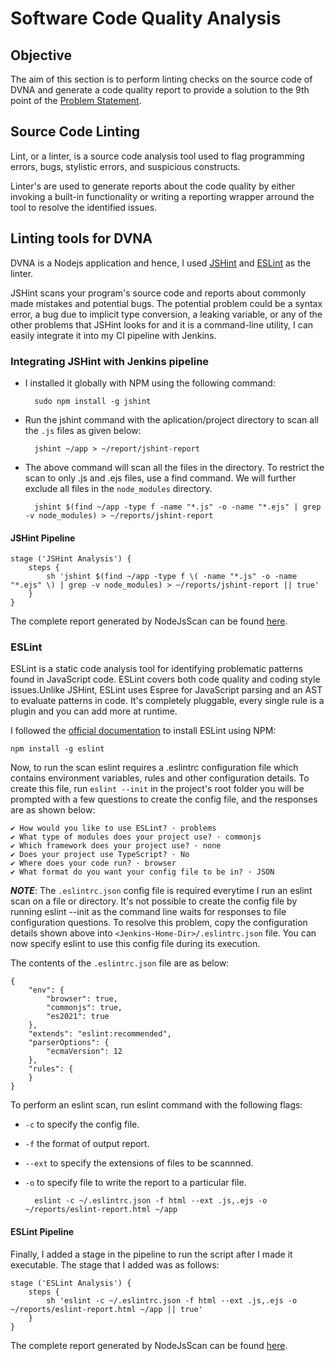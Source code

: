 # Software Code Quality Analysis
## Objective

The aim of this section is to perform linting checks on the source code of DVNA and generate a code quality report to provide a solution to the 9th point of the [Problem Statement](https://devsecops-report.netlify.app/problem-statements/).
## Source Code Linting

Lint, or a linter, is a source code analysis tool used to flag programming errors, bugs, stylistic errors, and suspicious constructs.

Linter's are used to generate reports about the code quality by either invoking a built-in functionality or writing a reporting wrapper arround the tool to resolve the identified issues.


## Linting tools for DVNA

DVNA is a Nodejs application and hence, I used [JSHint](https://jshint.com/install/) and [ESLint](https://eslint.org/docs/2.13.1/user-guide/command-line-interface) as the linter.

JSHint scans your program's source code and reports about commonly made mistakes and potential bugs. The potential problem could be a syntax error, a bug due to implicit type conversion, a leaking variable, or any of the other problems that JSHint looks for and it is a command-line utility, I can easily integrate it into my CI pipeline with Jenkins. 

### Integrating JSHint with Jenkins pipeline

- I installed it globally with NPM using the following command:

        sudo npm install -g jshint


- Run the jshint command with the aplication/project directory to scan all the `.js` files as given below:
  
        jshint ~/app > ~/report/jshint-report

- The above command will scan all the files in the directory. To restrict the scan to only .js and .ejs files, use a find command. We will further exclude all files in the `node_modules` directory.

        jshint $(find ~/app -type f -name "*.js" -o -name "*.ejs" | grep -v node_modules) > ~/reports/jshint-report
    
#### JSHint Pipeline

    stage ('JSHint Analysis') {  
        steps {
            sh 'jshint $(find ~/app -type f \( -name "*.js" -o -name "*.ejs" \) | grep -v node_modules) > ~/reports/jshint-report || true'
        }
    }

The complete report generated by NodeJsScan can be found [here](https://github.com/Apoorva-lokhande/DevSecOps-internship/blob/master/reports/Code-Quality-report/jshint-report.html).
### ESLint

ESLint is a static code analysis tool for identifying problematic patterns found in JavaScript code. ESLint covers both code quality and coding style issues.Unlike JSHint, ESLint uses Espree for JavaScript parsing and an AST to evaluate patterns in code. It's completely pluggable, every single rule is a plugin and you can add more at runtime.

I followed the [official documentation](https://eslint.org/docs/user-guide/getting-started) to install ESLint using NPM:

    npm install -g eslint 

Now, to run the scan eslint requires a .eslintrc configuration file which contains environment variables, rules and other configuration details. To create this file, run `eslint --init` in the project's root folder you will be prompted with a few questions to create the config file, and the responses are as shown below:

    ✔ How would you like to use ESLint? · problems
    ✔ What type of modules does your project use? · commonjs
    ✔ Which framework does your project use? · none
    ✔ Does your project use TypeScript? · No
    ✔ Where does your code run? · browser
    ✔ What format do you want your config file to be in? · JSON

***NOTE***: The `.eslintrc.json` config file is required everytime I run an eslint scan on a file or directory. It's not possible to create the config file by running eslint --init as the command line waits for responses to file configuration questions. To resolve this problem, copy the configuration details shown above into `<Jenkins-Home-Dir>/.eslintrc.json` file. You can now specify eslint to use this config file during its execution.

The contents of the `.eslintrc.json` file are as below:

    {
        "env": {
            "browser": true,
            "commonjs": true,
            "es2021": true
        },
        "extends": "eslint:recommended",
        "parserOptions": {
            "ecmaVersion": 12
        },
        "rules": {
        }
    }

To perform an eslint scan, run eslint command with the following flags:

- `-c`  to specify the config file.
- `-f` the format of output report.
- `--ext` to specify the extensions of files to be scannned.
- `-o` to specify file to write the report to a particular file. 

        
        eslint -c ~/.eslintrc.json -f html --ext .js,.ejs -o ~/reports/eslint-report.html ~/app

#### ESLint Pipeline

Finally, I added a stage in the pipeline to run the script after I made it executable. The stage that I added was as follows:

    stage ('ESLint Analysis') {
        steps {
            sh 'eslint -c ~/.eslintrc.json -f html --ext .js,.ejs -o ~/reports/eslint-report.html ~/app || true'
        }
    }

The complete report generated by NodeJsScan can be found [here](https://github.com/Apoorva-lokhande/DevSecOps-internship/blob/master/reports/Code-Quality-report/eslint-report.html).
